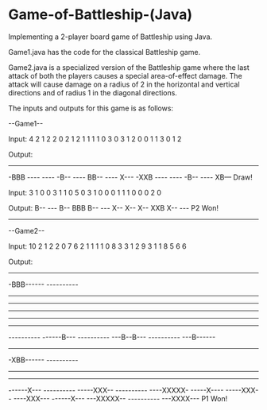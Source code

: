 # Game-of-Battleship-(Java)
Implementing a 2-player board game of Battleship using Java.

Game1.java has the code for the classical Battleship game. 

Game2.java is a specialized version of the Battleship game where the last attack of both the players causes a special area-of-effect damage. The attack will cause damage on a radius of 2 in the horizontal and vertical directions and of radius 1 in the diagonal directions.

The inputs and outputs for this game is as follows:

--Game1--

Input:
4
2
1 2 2 0
2 1 2 1
1 1 1 0
3 0 3 1
2
0 0
1 1
3 0
1 2

Output:
---- ----
-BBB ----
---- -B--
---- BB--
---- X---
-XXB ----
---- -B--
---- XB—
Draw!


Input:
3
1
0 0 3 1
1 0 5 0
3
1 0
0 0
1 1
1 0
0 0
2 0

Output:
B-- ---
B-- BBB
B-- ---
X-- X--
X-- XXB
X-- ---
P2 Won!
________________________________________________________________________________________________


--Game2--

Input:
10
2
1 2 2 0
7 6 2 1
1 1 1 0
8 3 3 1
2
9 3
1 1
8 5
6 6

Output:
---------- ----------
-BBB------ ----------
---------- ----------
---------- ----------
---------- ----------
---------- ----------
---------- ----------
---------- ------B---
---------- ---B--B---
---------- ---B------
---------- ----------
-XBB------ ----------
---------- ----------
---------- ----------
------X--- ----------
-----XXX-- ----------
----XXXXX- -----X----
-----XXX-- ----XXX---
------X--- ---XXXXX--
---------- ---XXXX---
P1 Won!
